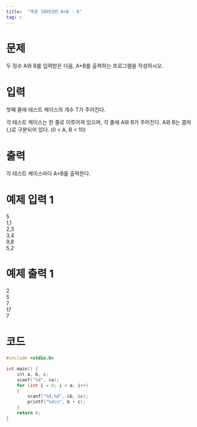 ```yaml
---
title:  "백준 10953번 A+B - 6"
tag: c 
---
```


# 문제
두 정수 A와 B를 입력받은 다음, A+B를 출력하는 프로그램을 작성하시오.

# 입력
첫째 줄에 테스트 케이스의 개수 T가 주어진다.<br>

각 테스트 케이스는 한 줄로 이루어져 있으며, 각 줄에 A와 B가 주어진다. A와 B는 콤마(,)로 구분되어 있다. (0 < A, B < 10)

# 출력
각 테스트 케이스마다 A+B를 출력한다.

# 예제 입력 1 
5<br>
1,1<br>
2,3<br>
3,4<br>
9,8<br>
5,2<br>
# 예제 출력 1 
2<br>
5<br>
7<br>
17<br>
7<br>

# 코드

```c
#include <stdio.h>

int main() {
	int a, b, c;
	scanf("%d", &a);
	for (int i = 0; i < a; i++)
	{
		scanf("%d,%d", &b, &c);
		printf("%d\n", b + c);
	}
	return 0;
}
```